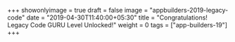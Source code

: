 +++
showonlyimage = true
draft = false
image = "appbuilders-2019-legacy-code"
date = "2019-04-30T11:40:00+05:30"
title = "Congratulations! Legacy Code GURU Level Unlocked!"
weight = 0
tags = ["app-builders-19"]
+++
